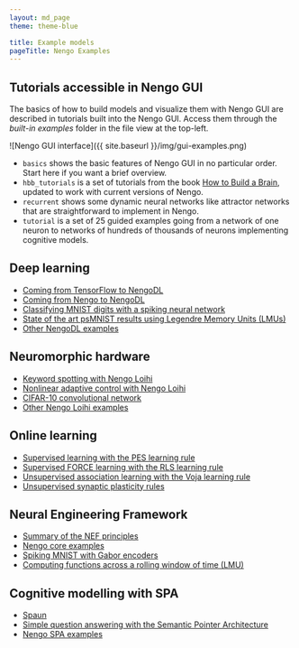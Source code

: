 ```yaml
---
layout: md_page
theme: theme-blue

title: Example models
pageTitle: Nengo Examples
---
```


## Tutorials accessible in Nengo GUI

The basics of how to build models and visualize them with Nengo GUI
are described in tutorials built into the Nengo GUI.
Access them through the *built-in examples* folder
in the file view at the top-left.

![Nengo GUI interface]({{ site.baseurl }}/img/gui-examples.png)

- `basics` shows the basic features of Nengo GUI in no particular order.
  Start here if you want a brief overview.
- `hbb_tutorials` is a set of tutorials from the book
  [How to Build a Brain](https://www.amazon.com/How-Build-Brain-Architecture-Architectures/dp/0190262125/),
  updated to work with current versions of Nengo.
- `recurrent` shows some dynamic neural networks like attractor networks
  that are straightforward to implement in Nengo.
- `tutorial` is a set of 25 guided examples going from a network of one neuron
  to networks of hundreds of thousands of neurons implementing cognitive models.

## Deep learning

- [Coming from TensorFlow to NengoDL](https://www.nengo.ai/nengo-dl/examples/from-tensorflow.html)
- [Coming from Nengo to NengoDL](https://www.nengo.ai/nengo-dl/examples/from-nengo.html)
- [Classifying MNIST digits with a spiking neural network](https://www.nengo.ai/nengo-dl/examples/spiking-mnist.html)
- [State of the art psMNIST results using Legendre Memory Units (LMUs)](https://www.nengo.ai/nengo-dl/examples/lmu.html)
- [Other NengoDL examples](https://www.nengo.ai/nengo-dl/examples.html)

## Neuromorphic hardware

- [Keyword spotting with Nengo Loihi](https://www.nengo.ai/nengo-loihi/examples/keyword-spotting.html)
- [Nonlinear adaptive control with Nengo Loihi](https://www.nengo.ai/nengo-loihi/examples/adaptive-motor-control.html)
- [CIFAR-10 convolutional network](https://github.com/nengo/nengo-examples/blob/master/loihi-dl/cifar10-convnet.ipynb)
- [Other Nengo Loihi examples](https://www.nengo.ai/nengo-loihi/examples.html)

## Online learning

- [Supervised learning with the PES learning rule](https://www.nengo.ai/nengo/examples/learning/learn-communication-channel.html)
- [Supervised FORCE learning with the RLS learning rule](https://arvoelke.github.io/nengolib-docs/notebooks/examples/full_force_learning.html)
- [Unsupervised association learning with the Voja learning rule](https://www.nengo.ai/nengo/examples/learning/learn-associations.html)
- [Unsupervised synaptic plasticity rules](https://www.nengo.ai/nengo/examples/learning/learn-unsupervised.html)

## Neural Engineering Framework

- [Summary of the NEF principles](https://www.nengo.ai/nengo/examples/advanced/nef-summary.html)
- [Nengo core examples](https://www.nengo.ai/nengo/examples)
- [Spiking MNIST with Gabor encoders](https://www.nengo.ai/nengo-extras/examples/mnist_single_layer.html)
- [Computing functions across a rolling window of time (LMU)](https://arvoelke.github.io/nengolib-docs/notebooks/examples/rolling_window.html)

## Cognitive modelling with SPA

- [Spaun](https://github.com/xchoo/spaun2.0)
- [Simple question answering with the Semantic Pointer Architecture](https://www.nengo.ai/nengo-spa/examples/question-memory.html)
- [Nengo SPA examples](https://www.nengo.ai/nengo-spa/examples.html)
